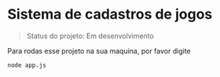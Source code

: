 # Sistema  de cadastros de jogos

> Status do projeto: Em desenvolvimento

Para rodas esse projeto na sua maquina, por favor digite

```
node app.js
```
